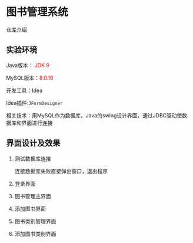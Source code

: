 # 图书管理系统

仓库介绍

## 实验环境

Java版本：<font color=#ff0000> JDK 9 </font>

MySQL版本：<font color=#ff0000>8.0.16</font>

开发工具：Idea

Idea插件:`JFormDesigner`

相关技术：用MySQL作为数据库，Java的swing设计界面，通过JDBC驱动使数据库和界面进行连接

## 界面设计及效果

1. 测试数据库连接

   连接数据库失败直接弹出窗口，退出程序

2. 登录界面

3. 图书管理主界面

4. 添加图书界面

5. 图书类别管理界面

6. 添加图书类别界面